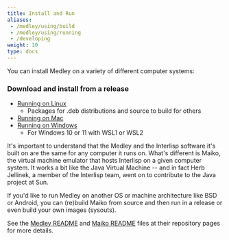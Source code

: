 ```yaml
---
title: Install and Run
aliases:
 - /medley/using/build
 - /medley/using/running
 - /developing
weight: 10
type: docs
---
```


You can install Medley on a variety of different computer systems:

### Download and install from a release
  * [Running on Linux](./running-on-linux)
    * Packages for .deb distributions and source to build for others
  * [Running on Mac](./running-on-mac)
  * [Running on Windows](./running-on-win)
    * For Windows 10 or 11 with WSL1 or WSL2

It's important to understand that the Medley and the Interlisp software it's built on are the same for any computer it runs on. What's different is Maiko, the virtual machine emulator that hosts Interlisp on a given computer system. It works a bit like the Java Virtual Machine -- and in fact Herb Jellinek, a member of the Interlisp team, went on to contribute to the Java project at Sun.

If you'd like to run Medley on another OS or machine architecture like BSD or Android, you can (re)build Maiko from source and then run in a release or even build your own images (sysouts).

<!-- (Where does the link to the build topics fit into these pages?) -->

See the [Medley README](https://github.com/Interlisp/medley) and [Maiko README](https://github.com/Interlisp/maiko) files at their repository pages for more details.
